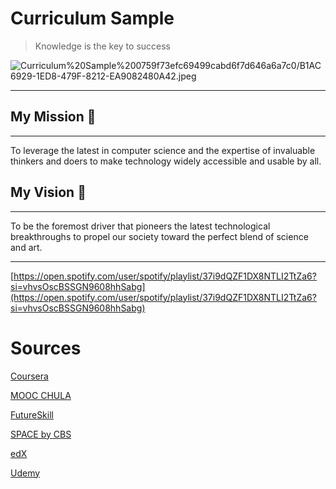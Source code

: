 # Curriculum Sample

> Knowledge is the key to success
> 

![Curriculum%20Sample%200759f73efc69499cabd6f7d646a6a7c0/B1AC6929-1ED8-479F-8212-EA9082480A42.jpeg](Curriculum%20Sample%200759f73efc69499cabd6f7d646a6a7c0/B1AC6929-1ED8-479F-8212-EA9082480A42.jpeg)

---

## My Mission 🎯

---

To leverage the latest in computer science and the expertise of invaluable thinkers and doers to make technology widely accessible and usable by all.

## My Vision 👀

---

To be the foremost driver that pioneers the latest technological breakthroughs to propel our society toward the perfect blend of science and art.

---

[https://open.spotify.com/user/spotify/playlist/37i9dQZF1DX8NTLI2TtZa6?si=vhvsOscBSSGN9608hhSabg](https://open.spotify.com/user/spotify/playlist/37i9dQZF1DX8NTLI2TtZa6?si=vhvsOscBSSGN9608hhSabg)

# Sources

[Coursera](Curriculum%20Sample%20f850e2a5b4a2484081719406b9594cd3/Coursera%20b8f01adaebd845648db61e43e1760477.md)

[MOOC CHULA](Curriculum%20Sample%20f850e2a5b4a2484081719406b9594cd3/MOOC%20CHULA%209e4346d10c674ce394921f1a09b40f52.md)

[FutureSkill](Curriculum%20Sample%20f850e2a5b4a2484081719406b9594cd3/FutureSkill%203e462e1ae8c74f04998e8229ff3fbd83.md)

[SPACE by CBS](Curriculum%20Sample%20f850e2a5b4a2484081719406b9594cd3/SPACE%20by%20CBS%20210b3989669c4754a3ef0ffc499c351b.md)

[edX](Curriculum%20Sample%20f850e2a5b4a2484081719406b9594cd3/edX%202ed0f7a225e64422bbc081b23efeab0e.md)

[Udemy](Curriculum%20Sample%20f850e2a5b4a2484081719406b9594cd3/Udemy%2004322f25d83d4faf94d733c943404614.md)